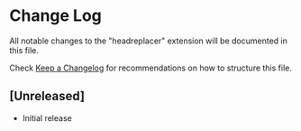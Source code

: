 # Change Log

All notable changes to the "headreplacer" extension will be documented in this file.

Check [Keep a Changelog](http://keepachangelog.com/) for recommendations on how to structure this file.

## [Unreleased]

- Initial release